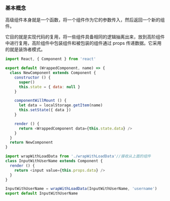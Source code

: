 ### 基本概念

高级组件本身就是一个函数，将一个组件作为它的参数传入，然后返回一个新的组件。

它目的就是实现代码的复用，将一些组件具备相同的逻辑抽离出来，放到高阶组件中进行复用，高阶组件中包装组件和被包装的组件通过 props 传递数据。它采用的就是装饰者模式。

```javascript
import React, { Component } from 'react'

export default (WrappedComponent, name) => {
  class NewComponent extends Component {
    constructor () {
      super()
      this.state = { data: null }
    }

    componentWillMount () {
      let data = localStorage.getItem(name)
      this.setState({ data })
    }

    render () {
      return <WrappedComponent data={this.state.data} />
    }
  }
  return NewComponent
}    
```

```javascript
import wrapWithLoadData from './wrapWithLoadData'//接收从上面的组件
class InputWithUserName extends Component {
  render () {
    return <input value={this.props.data} />
  }
}

InputWithUserName = wrapWithLoadData(InputWithUserName, 'username')
export default InputWithUserName
```

